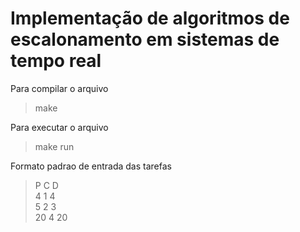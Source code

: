 # Implementação de algoritmos de escalonamento em sistemas de tempo real

Para compilar o arquivo  
> make

Para executar o arquivo
> make run

Formato padrao de entrada das tarefas
> P C D  
> 4 1 4  
> 5 2 3  
> 20 4 20  
